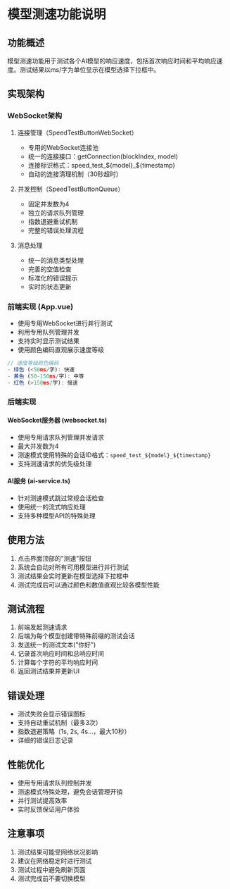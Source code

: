 # 模型测速功能说明

## 功能概述
模型测速功能用于测试各个AI模型的响应速度，包括首次响应时间和平均响应速度。测试结果以ms/字为单位显示在模型选择下拉框中。

## 实现架构

### WebSocket架构
1. 连接管理（SpeedTestButtonWebSocket）
   - 专用的WebSocket连接池
   - 统一的连接接口：getConnection(blockIndex, model)
   - 连接标识格式：speed_test_${model}_${timestamp}
   - 自动的连接清理机制（30秒超时）

2. 并发控制（SpeedTestButtonQueue）
   - 固定并发数为4
   - 独立的请求队列管理
   - 指数退避重试机制
   - 完整的错误处理流程

3. 消息处理
   - 统一的消息类型处理
   - 完善的空值检查
   - 标准化的错误提示
   - 实时的状态更新

### 前端实现 (App.vue)
- 使用专用WebSocket进行并行测试
- 利用专用队列管理并发
- 支持实时显示测试结果
- 使用颜色编码直观展示速度等级

```typescript
// 速度等级颜色编码
- 绿色 (<50ms/字): 快速
- 黄色 (50-150ms/字): 中等
- 红色 (>150ms/字): 慢速
```

### 后端实现
#### WebSocket服务器 (websocket.ts)
- 使用专用请求队列管理并发请求
- 最大并发数为4
- 测速模式使用特殊的会话ID格式：`speed_test_${model}_${timestamp}`
- 支持测速请求的优先级处理

#### AI服务 (ai-service.ts)
- 针对测速模式跳过常规会话检查
- 使用统一的流式响应处理
- 支持多种模型API的特殊处理

## 使用方法
1. 点击界面顶部的"测速"按钮
2. 系统会自动对所有可用模型进行并行测试
3. 测试结果会实时更新在模型选择下拉框中
4. 测试完成后可以通过颜色和数值直观比较各模型性能

## 测试流程
1. 前端发起测速请求
2. 后端为每个模型创建带特殊前缀的测试会话
3. 发送统一的测试文本("你好")
4. 记录首次响应时间和总响应时间
5. 计算每个字符的平均响应时间
6. 返回测试结果并更新UI

## 错误处理
- 测试失败会显示错误图标
- 支持自动重试机制（最多3次）
- 指数退避策略（1s, 2s, 4s...，最大10秒）
- 详细的错误日志记录

## 性能优化
- 使用专用请求队列控制并发
- 测速模式特殊处理，避免会话管理开销
- 并行测试提高效率
- 实时反馈保证用户体验

## 注意事项
1. 测试结果可能受网络状况影响
2. 建议在网络稳定时进行测试
3. 测试过程中避免刷新页面
4. 测试完成前不要切换模型
